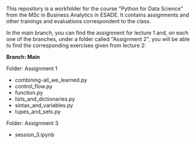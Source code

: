This repository is a workfolder for the course "Python for Data Science" from the MSc in Business Analytics in ESADE. 
It contains assignments and other trainings and evaluations correspondent to the class.

In the main branch, you can find the assignment for lecture 1 and, on each one of the branches, under a folder called "Assignment 2", you will be able to find the corresponding exercises given from lecture 2:

**Branch: Main**

Folder: Assignment 1
  - combining-all_we_learned.py
  - control_flow.py
  - function.py
  - lists_and_dictionaries.py
  - sintax_and_variables.py
  - tupes_and_sets.py

Folder: Assignment 3
  - session_3.ipynb
